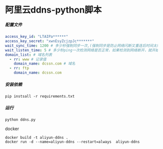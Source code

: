 # 阿里云ddns-python脚本

##### 配置文件

```yaml
access_key_id: "LTAIPa******"
access_key_secret: "xwnEsyZcjzpJc*******"
wait_sync_time: 1200 # 多少秒强制同步一次,(强制同步是防止网络闪断又重连后时间太短，ping任务此时阻塞等待下一次ping，检测不到网络变化)
wait_listen_time: 5 # 多少秒ping一次检测网络是否正常，如果检测到网络断开，就开始实时检测网络状态，网络正常后立即同步
domain_list: # 域名列表
  - rr: www # 记录值
    domain_name: dcssn.com # 域名
  - rr: ftp
    domain_name: dcssn.com
```

##### 安装依赖

```
pip instsall -r requirements.txt
```

##### 运行

```
python ddns.py
```
docker
```
docker build -t aliyun-ddns .
docker run -d --name=aliyun-ddns --restart=always  aliyun-ddns
```
